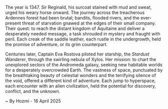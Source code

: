 
The year is 1347.  Sir Reginald, his surcoat stained with mud and sweat, urged his weary horse onward. The journey across the treacherous Ardennes forest had been brutal; bandits, flooded rivers, and the ever-present threat of starvation gnawed at the edges of their small company.  Their quest: to reach the distant kingdom of Aquitaine and deliver a desperately needed message, a task shrouded in mystery and fraught with peril.  Each creak of the saddle leather, each rustle in the undergrowth, held the promise of adventure, or its grim counterpart.

Centuries later, Captain Eva Rostova piloted her starship, the *Stardust Wanderer*, through the swirling nebula of Xylos.  Her mission: to chart the unexplored sectors of the Andromeda galaxy, seeking new habitable worlds for a desperately overcrowded Earth.  The vastness of space, punctuated by the breathtaking beauty of celestial wonders and the terrifying silence of the void, offered a different kind of adventure.   Each jump to hyperspace, each encounter with an alien civilization, held the potential for discovery, conflict, and the unknown.

~ By Hozmi - 16 April 2025
